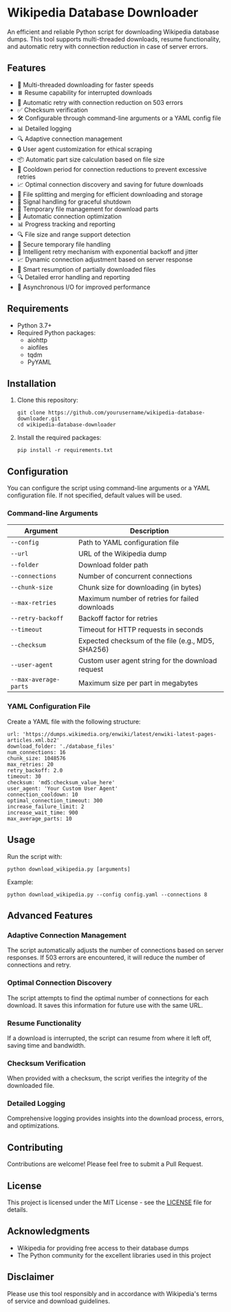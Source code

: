# Wikipedia Database Downloader

An efficient and reliable Python script for downloading Wikipedia database dumps. This tool supports multi-threaded downloads, resume functionality, and automatic retry with connection reduction in case of server errors.

## Features

- 🚀 Multi-threaded downloading for faster speeds
- ⏸️ Resume capability for interrupted downloads
- 🔄 Automatic retry with connection reduction on 503 errors
- ✅ Checksum verification
- 🛠️ Configurable through command-line arguments or a YAML config file
- 📊 Detailed logging
- 🔍 Adaptive connection management
- 🔒 User agent customization for ethical scraping
- 📦 Automatic part size calculation based on file size
- 🔁 Cooldown period for connection reductions to prevent excessive retries
- 📈 Optimal connection discovery and saving for future downloads
- 🧩 File splitting and merging for efficient downloading and storage
- 🔔 Signal handling for graceful shutdown
- 💾 Temporary file management for download parts
- 🔄 Automatic connection optimization
- 📊 Progress tracking and reporting
- 🔍 File size and range support detection
- 🔐 Secure temporary file handling
- 🔄 Intelligent retry mechanism with exponential backoff and jitter
- 📈 Dynamic connection adjustment based on server response
- 🧠 Smart resumption of partially downloaded files
- 🔍 Detailed error handling and reporting
- 🔄 Asynchronous I/O for improved performance

## Requirements

- Python 3.7+
- Required Python packages:
  - aiohttp
  - aiofiles
  - tqdm
  - PyYAML

## Installation

1. Clone this repository:
   ```
   git clone https://github.com/yourusername/wikipedia-database-downloader.git
   cd wikipedia-database-downloader
   ```

2. Install the required packages:
   ```
   pip install -r requirements.txt
   ```

## Configuration

You can configure the script using command-line arguments or a YAML configuration file. If not specified, default values will be used.

### Command-line Arguments

| Argument | Description |
|----------|-------------|
| `--config` | Path to YAML configuration file |
| `--url` | URL of the Wikipedia dump |
| `--folder` | Download folder path |
| `--connections` | Number of concurrent connections |
| `--chunk-size` | Chunk size for downloading (in bytes) |
| `--max-retries` | Maximum number of retries for failed downloads |
| `--retry-backoff` | Backoff factor for retries |
| `--timeout` | Timeout for HTTP requests in seconds |
| `--checksum` | Expected checksum of the file (e.g., MD5, SHA256) |
| `--user-agent` | Custom user agent string for the download request |
| `--max-average-parts` | Maximum size per part in megabytes |

### YAML Configuration File

Create a YAML file with the following structure:

```
url: 'https://dumps.wikimedia.org/enwiki/latest/enwiki-latest-pages-articles.xml.bz2'
download_folder: './database_files'
num_connections: 16
chunk_size: 1048576
max_retries: 20
retry_backoff: 2.0
timeout: 30
checksum: 'md5:checksum_value_here'
user_agent: 'Your Custom User Agent'
connection_cooldown: 10
optimal_connection_timeout: 300
increase_failure_limit: 2
increase_wait_time: 900
max_average_parts: 10
```

## Usage

Run the script with:

```
python download_wikipedia.py [arguments]
```

Example:

```
python download_wikipedia.py --config config.yaml --connections 8
```

## Advanced Features

### Adaptive Connection Management

The script automatically adjusts the number of connections based on server responses. If 503 errors are encountered, it will reduce the number of connections and retry.

### Optimal Connection Discovery

The script attempts to find the optimal number of connections for each download. It saves this information for future use with the same URL.

### Resume Functionality

If a download is interrupted, the script can resume from where it left off, saving time and bandwidth.

### Checksum Verification

When provided with a checksum, the script verifies the integrity of the downloaded file.

### Detailed Logging

Comprehensive logging provides insights into the download process, errors, and optimizations.

## Contributing

Contributions are welcome! Please feel free to submit a Pull Request.

## License

This project is licensed under the MIT License - see the [LICENSE](LICENSE) file for details.

## Acknowledgments

- Wikipedia for providing free access to their database dumps
- The Python community for the excellent libraries used in this project

## Disclaimer

Please use this tool responsibly and in accordance with Wikipedia's terms of service and download guidelines.
